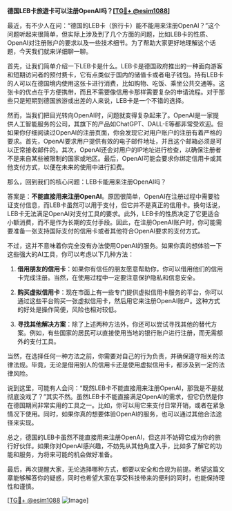 **德国LEB卡旅遊卡可以注册OpenAI吗？[[TG💪+ @esim1088](https://t.me/s/esim1088)]**

最近，有不少人在问：“德国的LEB卡（旅行卡）能不能用来注册OpenAI？”这个问题听起来很简单，但实际上涉及到了几个方面的问题，比如LEB卡的性质、OpenAI对注册账户的要求以及一些技术细节。为了帮助大家更好地理解这个话题，今天我们就来详细聊一聊。

首先，让我们简单介绍一下LEB卡是什么。LEB卡是德国政府推出的一种面向游客和短期访问者的预付费卡，它有点类似于国内的储值卡或者电子钱包。持有LEB卡的人可以在德国境内使用这张卡进行消费，比如购物、吃饭、乘坐公共交通等。这张卡的优点在于方便携带，而且不需要像信用卡那样需要复杂的申请流程。对于那些只是短期到德国旅游或出差的人来说，LEB卡是一个不错的选择。

然而，当我们把目光转向OpenAI时，问题就变得复杂起来了。OpenAI是一家提供人工智能服务的公司，其旗下的产品如ChatGPT、DALL-E等都非常受欢迎。但如果你仔细阅读过OpenAI的注册页面，你会发现它对用户账户的注册有着严格的要求。首先，OpenAI要求用户提供有效的电子邮件地址，并且这个邮箱必须是可以正常接收邮件的。其次，OpenAI还会对用户的IP地址进行检查，以确保注册者不是来自某些被限制的国家或地区。最后，OpenAI可能会要求你绑定信用卡或其他支付方式，以便在未来的使用中进行扣费。

那么，回到我们的核心问题：LEB卡能用来注册OpenAI吗？

答案是：**不能直接用来注册OpenAI**。原因很简单，OpenAI在注册过程中需要验证支付信息，而LEB卡虽然可以用于支付，但它并不是真正的信用卡。换句话说，LEB卡无法满足OpenAI对支付工具的要求。此外，LEB卡的性质决定了它更适合小额消费，而不是作为长期的支付手段。因此，在注册OpenAI账户时，你可能需要准备一张支持国际支付的信用卡或者其他符合OpenAI要求的支付方式。

不过，这并不意味着你完全没有办法使用OpenAI的服务。如果你真的想体验一下这些强大的AI工具，你可以考虑以下几种方法：

1. **借用朋友的信用卡**：如果你有信任的朋友愿意帮助你，你可以借用他们的信用卡完成注册。当然，在使用过程中一定要注意保护隐私和信息安全。
   
2. **购买虚拟信用卡**：现在市面上有一些专门提供虚拟信用卡服务的平台，你可以通过这些平台购买一张虚拟信用卡，然后用它来注册OpenAI账户。这种方式的好处是操作简便，风险也相对较低。

3. **寻找其他解决方案**：除了上述两种方法外，你还可以尝试寻找其他的替代方案。例如，有些国家的居民可以直接使用当地的银行账户进行注册，而无需额外的支付工具。

当然，在选择任何一种方法之前，你需要对自己的行为负责，并确保遵守相关的法律法规。毕竟，无论是借用别人的信用卡还是使用虚拟信用卡，都涉及到一定的法律风险。

说到这里，可能有人会问：“既然LEB卡不能直接用来注册OpenAI，那我是不是就彻底没戏了？”其实不然。虽然LEB卡不能直接满足OpenAI的需求，但它仍然是你在德国期间非常实用的工具之一。比如，你可以用它来支付日常开销，或者在紧急情况下使用。同时，如果你真的想要体验OpenAI的服务，也可以通过其他合法途径来实现。

总之，德国的LEB卡虽然不能直接用来注册OpenAI，但这并不妨碍它成为你的旅行好伙伴。如果你对OpenAI感兴趣，不妨先从其他角度入手，比如多了解它的功能和服务，为将来可能的机会做好准备。

最后，再次提醒大家，无论选择哪种方式，都要以安全和合规为前提。希望这篇文章能够解答你的疑惑，同时也希望大家在享受科技带来的便利的同时，也能保持理性和谨慎。

[[TG💪+ @esim1088](https://t.me/s/esim1088) ![Image](https://i.postimg.cc/4NQfJmqS/Snipaste-2025-05-13-00-14-12.png)]
